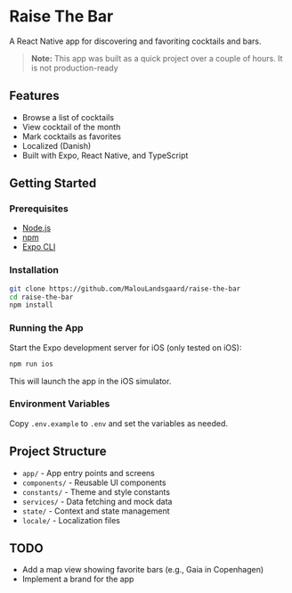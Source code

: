 # Raise The Bar

A React Native app for discovering and favoriting cocktails and bars.

  
> **Note:** This app was built as a quick project over a couple of hours.
> It is not production-ready

## Features

- Browse a list of cocktails
- View cocktail of the month
- Mark cocktails as favorites
- Localized (Danish)
- Built with Expo, React Native, and TypeScript

## Getting Started

### Prerequisites

- [Node.js](https://nodejs.org/)
- [npm](https://www.npmjs.com/)
- [Expo CLI](https://docs.expo.dev/get-started/installation/)

### Installation

```bash
git clone https://github.com/MalouLandsgaard/raise-the-bar
cd raise-the-bar
npm install
```

### Running the App
Start the Expo development server for iOS (only tested on iOS):

```bash
npm run ios
```

This will launch the app in the iOS simulator.

### Environment Variables

Copy `.env.example` to `.env` and set the variables as needed.

## Project Structure

- `app/` - App entry points and screens
- `components/` - Reusable UI components
- `constants/` - Theme and style constants
- `services/` - Data fetching and mock data
- `state/` - Context and state management
- `locale/` - Localization files

## TODO

- Add a map view showing favorite bars (e.g., Gaia in Copenhagen)
- Implement a brand for the app
